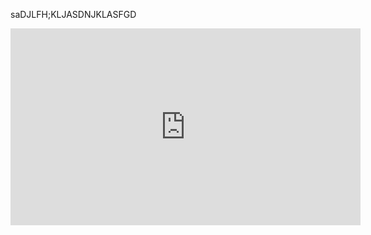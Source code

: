 saDJLFH;KLJASDNJKLASFGD

<p align="center">
<iframe width="560" height="315" src="https://www.youtube.com/embed/GhmqvxXXJ5k" title="YouTube video player" frameborder="0" allow="accelerometer; autoplay; clipboard-write; encrypted-media; gyroscope; picture-in-picture" allowfullscreen></iframe>
</p>
